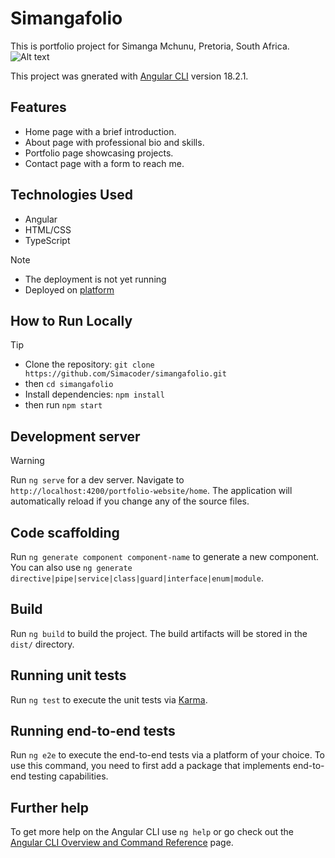 # Simangafolio
This is portfolio project for Simanga Mchunu, Pretoria, South Africa.
![Alt text](../simangafolio/src/assets/home.png "Landing page")

This project was gnerated with [Angular CLI](https://github.com/angular/angular-cli) version 18.2.1.

## Features
- Home page with a brief introduction.
- About page with professional bio and skills.
- Portfolio page showcasing projects.
- Contact page with a form to reach me.

## Technologies Used
- Angular
- HTML/CSS
- TypeScript
 > [!NOTE]
 > - The deployment is not yet running
 > - Deployed on [platform](https://simangafolio.vercel.app/)

## How to Run Locally
> [!TIP]
> - Clone the repository: `git clone https://github.com/Simacoder/simangafolio.git`
> - then `cd simangafolio`
> - Install dependencies: `npm install`
> - then run `npm start`

## Development server


> [!WARNING]
> Run `ng serve` for a dev server. Navigate to `http://localhost:4200/portfolio-website/home`. The application will automatically reload if you change any of the source files.

## Code scaffolding

Run `ng generate component component-name` to generate a new component. You can also use `ng generate directive|pipe|service|class|guard|interface|enum|module`.

## Build

Run `ng build` to build the project. The build artifacts will be stored in the `dist/` directory.

## Running unit tests

Run `ng test` to execute the unit tests via [Karma](https://karma-runner.github.io).

## Running end-to-end tests

Run `ng e2e` to execute the end-to-end tests via a platform of your choice. To use this command, you need to first add a package that implements end-to-end testing capabilities.

## Further help

To get more help on the Angular CLI use `ng help` or go check out the [Angular CLI Overview and Command Reference](https://angular.dev/tools/cli) page.
